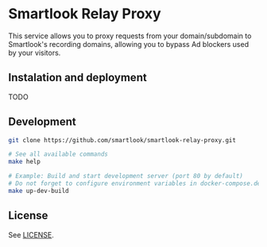 # Smartlook Relay Proxy

This service allows you to proxy requests from your domain/subdomain to
Smartlook's recording domains, allowing you to bypass Ad blockers used
by your visitors.

## Instalation and deployment

TODO

## Development

```sh
git clone https://github.com/smartlook/smartlook-relay-proxy.git

# See all available commands
make help

# Example: Build and start development server (port 80 by default)
# Do not forget to configure environment variables in docker-compose.dev.yml
make up-dev-build
```

## License

See [LICENSE](LICENSE).
